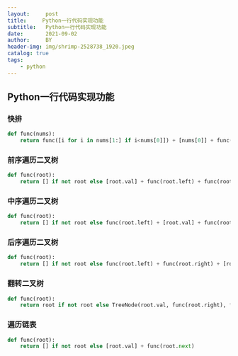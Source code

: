 ```yaml
---
layout:     post
title:     Python一行代码实现功能
subtitle:   Python一行代码实现功能
date:       2021-09-02
author:     BY
header-img: img/shrimp-2528738_1920.jpeg
catalog: true
tags:
    - python
---
```




## Python一行代码实现功能

### 快排

```python
def func(nums):
    return func([i for i in nums[1:] if i<nums[0]]) + [nums[0]] + func([i for i in nums[1:] if i>=nums[0]])
```

### 前序遍历二叉树

```python
def func(root):
    return [] if not root else [root.val] + func(root.left) + func(root.right)
```

### 中序遍历二叉树

```python
def func(root):
    return [] if not root else func(root.left) + [root.val] + func(root.right)
```

### 后序遍历二叉树

```python
def func(root):
    return [] if not root else func(root.left) + func(root.right) + [root.val]
```

### 翻转二叉树

```python
def func(root):
    return root if not root else TreeNode(root.val, func(root.right), func(root.left))
```

### 遍历链表

```python
def func(root):
    return [] if not root else [root.val] + func(root.next)
```

